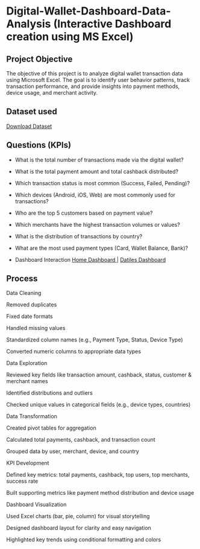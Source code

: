 # Digital-Wallet-Dashboard-Data-Analysis (Interactive Dashboard creation using MS Excel)
## Project Objective
The objective of this project is to analyze digital wallet transaction data using Microsoft Excel. The goal is to identify user behavior patterns, track transaction performance, and provide insights into payment methods, device usage, and merchant activity.

## Dataset used
[Download Dataset](https://github.com/Mohamed-Nofal-DataAnalysis/Digital-Wallet-Dashboard/raw/main/Digital_wallet_transactions%20Dashboard.xlsx)

## Questions (KPIs)

- What is the total number of transactions made via the digital wallet?
- What is the total payment amount and total cashback distributed?
- Which transaction status is most common (Success, Failed, Pending)?
- Which devices (Android, iOS, Web) are most commonly used for transactions?
- Who are the top 5 customers based on payment value?
- Which merchants have the highest transaction volumes or values?
- What is the distribution of transactions by country?
- What are the most used payment types (Card, Wallet Balance, Bank)?

- Dashboard Interaction [Home Dashboard ](https://github.com/Mohamed-Nofal-DataAnalysis/Digital-Wallet-Dashboard/blob/main/Home%20Dashboard.png)  | [Datiles Dashboard ](https://github.com/Mohamed-Nofal-DataAnalysis/Digital-Wallet-Dashboard/blob/main/Datiles%20Dashboard.png) 

## Process
Data Cleaning

Removed duplicates

Fixed date formats

Handled missing values

Standardized column names (e.g., Payment Type, Status, Device Type)

Converted numeric columns to appropriate data types

Data Exploration

Reviewed key fields like transaction amount, cashback, status, customer & merchant names

Identified distributions and outliers

Checked unique values in categorical fields (e.g., device types, countries)

Data Transformation

Created pivot tables for aggregation

Calculated total payments, cashback, and transaction count

Grouped data by user, merchant, device, and country

KPI Development

Defined key metrics: total payments, cashback, top users, top merchants, success rate

Built supporting metrics like payment method distribution and device usage

Dashboard Visualization

Used Excel charts (bar, pie, column) for visual storytelling

Designed dashboard layout for clarity and easy navigation

Highlighted key trends using conditional formatting and colors
